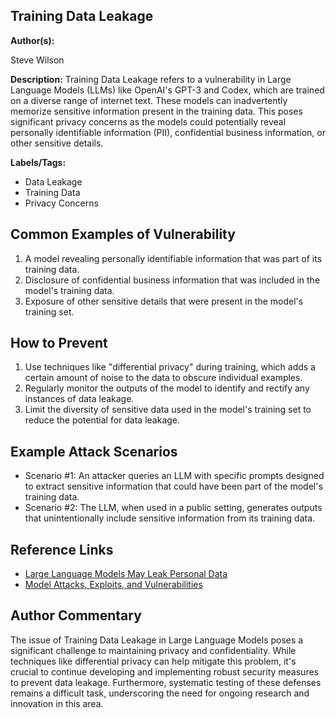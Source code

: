 ## Training Data Leakage

**Author(s):** 

Steve Wilson

**Description:**
Training Data Leakage refers to a vulnerability in Large Language Models (LLMs) like OpenAI's GPT-3 and Codex, which are trained on a diverse range of internet text. These models can inadvertently memorize sensitive information present in the training data. This poses significant privacy concerns as the models could potentially reveal personally identifiable information (PII), confidential business information, or other sensitive details.

**Labels/Tags:**
- Data Leakage
- Training Data
- Privacy Concerns

## Common Examples of Vulnerability

1. A model revealing personally identifiable information that was part of its training data.
2. Disclosure of confidential business information that was included in the model's training data.
3. Exposure of other sensitive details that were present in the model's training set.

## How to Prevent

1. Use techniques like "differential privacy" during training, which adds a certain amount of noise to the data to obscure individual examples.
2. Regularly monitor the outputs of the model to identify and rectify any instances of data leakage.
3. Limit the diversity of sensitive data used in the model's training set to reduce the potential for data leakage.

## Example Attack Scenarios

- Scenario #1: An attacker queries an LLM with specific prompts designed to extract sensitive information that could have been part of the model's training data.
- Scenario #2: The LLM, when used in a public setting, generates outputs that unintentionally include sensitive information from its training data.

## Reference Links

- [Large Language Models May Leak Personal Data](https://slator.com/large-language-models-may-leak-personal-data/)
- [Model Attacks, Exploits, and Vulnerabilities](https://blogs.itemis.com/en/model-attacks-exploits-and-vulnerabilities)

## Author Commentary

The issue of Training Data Leakage in Large Language Models poses a significant challenge to maintaining privacy and confidentiality. While techniques like differential privacy can help mitigate this problem, it's crucial to continue developing and implementing robust security measures to prevent data leakage. Furthermore, systematic testing of these defenses remains a difficult task, underscoring the need for ongoing research and innovation in this area.
